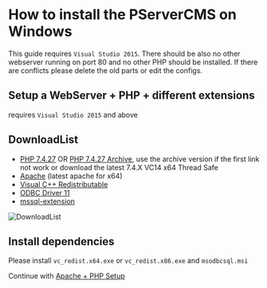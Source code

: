 # How to install the PServerCMS on Windows

This guide requires `Visual Studio 2015`. There should be also no other webserver running on port 80 and no other PHP should be installed. If there are conflicts please delete the old parts or edit the configs.

## Setup a WebServer + PHP + different extensions

requires `Visual Studio 2015` and above

## DownloadList

- [PHP 7.4.27](https://windows.php.net/downloads/releases/php-7.4.27-Win32-vc15-x64.zip) OR [PHP 7.4.27 Archive](https://windows.php.net/downloads/releases/archives/php-7.4.27-Win32-VC15-x64.zip), use the archive version if the first link not work or download the latest 7.4.X VC14 x64 Thread Safe
- [Apache](https://www.apachehaus.com/cgi-bin/download.plx?dli=QVXRXNaBTQ10kentmWwYFVKVlUGR1UwNVTtxmR) (latest apache for x64)
- [Visual C++ Redistributable](https://aka.ms/vs/17/release/vc_redist.x64.exe)
- [ODBC Driver 11](https://www.microsoft.com/en-us/download/details.aspx?id=36434)
- [mssql-extension](https://github.com/microsoft/msphpsql/releases/download/v5.10.0/Windows-7.4.zip)

![DownloadList](https://raw.githubusercontent.com/kokspflanze/PServerCMS/master/docs/images/download.png)

## Install dependencies 

Please install `vc_redist.x64.exe` or `vc_redist.x86.exe` and  `msodbcsql.msi`

Continue with [Apache + PHP Setup](/install/windows-setup/APACHE.md)
